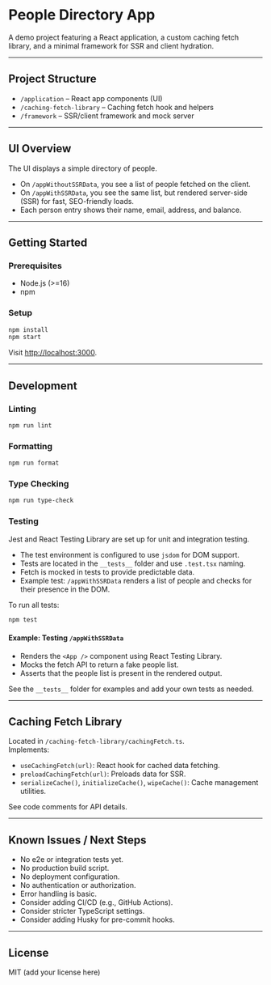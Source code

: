 # People Directory App

A demo project featuring a React application, a custom caching fetch library, and a minimal framework for SSR and client hydration.

---

## Project Structure

- `/application` – React app components (UI)
- `/caching-fetch-library` – Caching fetch hook and helpers
- `/framework` – SSR/client framework and mock server

---

## UI Overview

The UI displays a simple directory of people.  
- On `/appWithoutSSRData`, you see a list of people fetched on the client.
- On `/appWithSSRData`, you see the same list, but rendered server-side (SSR) for fast, SEO-friendly loads.
- Each person entry shows their name, email, address, and balance.

---

## Getting Started

### Prerequisites

- Node.js (>=16)
- npm

### Setup

```bash
npm install
npm start
```

Visit [http://localhost:3000](http://localhost:3000).

---

## Development

### Linting

```bash
npm run lint
```

### Formatting

```bash
npm run format
```

### Type Checking

```bash
npm run type-check
```

### Testing

Jest and React Testing Library are set up for unit and integration testing.

- The test environment is configured to use `jsdom` for DOM support.
- Tests are located in the `__tests__` folder and use `.test.tsx` naming.
- Fetch is mocked in tests to provide predictable data.
- Example test: `/appWithSSRData` renders a list of people and checks for their presence in the DOM.

To run all tests:

```bash
npm test
```

#### Example: Testing `/appWithSSRData`

- Renders the `<App />` component using React Testing Library.
- Mocks the fetch API to return a fake people list.
- Asserts that the people list is present in the rendered output.

See the `__tests__` folder for examples and add your own tests as needed.

---

## Caching Fetch Library

Located in `/caching-fetch-library/cachingFetch.ts`.  
Implements:
- `useCachingFetch(url)`: React hook for cached data fetching.
- `preloadCachingFetch(url)`: Preloads data for SSR.
- `serializeCache()`, `initializeCache()`, `wipeCache()`: Cache management utilities.

See code comments for API details.

---

## Known Issues / Next Steps

- No e2e or integration tests yet.
- No production build script.
- No deployment configuration.
- No authentication or authorization.
- Error handling is basic.
- Consider adding CI/CD (e.g., GitHub Actions).
- Consider stricter TypeScript settings.
- Consider adding Husky for pre-commit hooks.

---

## License

MIT (add your license here)